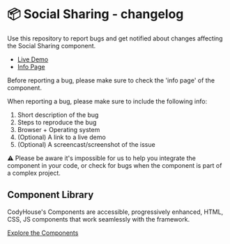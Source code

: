 # 📦 Social Sharing - changelog

Use this repository to report bugs and get notified about changes affecting the Social Sharing component.

- [Live Demo](https://codyhouse.co/ds/components/app/social-sharing)
- [Info Page](https://codyhouse.co/ds/components/info/social-sharing)

Before reporting a bug, please make sure to check the 'info page' of the component. 

When reporting a bug, please make sure to include the following info:

1. Short description of the bug
2. Steps to reproduce the bug
3. Browser + Operating system
4. (Optional) A link to a live demo
5. (Optional) A screencast/screenshot of the issue

⚠️ Please be aware it's impossible for us to help you integrate the component in your code, or check for bugs when the component is part of a complex project.

## Component Library

CodyHouse's Components are accessible, progressively enhanced, HTML, CSS, JS components that work seamlessly with the framework.

[Explore the Components](https://codyhouse.co/ds/components)
